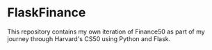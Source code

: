 # FlaskFinance
This repository contains my own iteration of Finance50 as part of my journey through Harvard's CS50 using Python and Flask.
